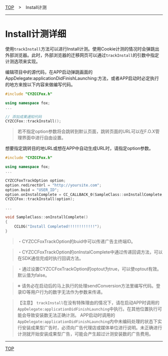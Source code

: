 [TOP](../../README.md)　>　Install计测

---

# Install计测详细

使用`trackInstall`方法可以进行Install计测。使用Cookie计测的情况时会弹跳出外部浏览器。此时，外部浏览器的迁移网页可以通过`trackInstall`的引数中指定计测选项来实现。<br>

编辑项目中的源代码，在APP启动弹跳画面的AppDelegate:applicationDidFinishLaunching:方法，或者APP启动时必定执行的地方来按以下内容来做编写代码。

```cpp
#include "CYZCCFox.h"

using namespace fox;
...

// 添加成果通知代码
CYZCCFox::trackInstall();
```

> 若不指定option参数将会跳转到默认页面，跳转页面的URL可以在F.O.X管理界面中进行自由设置。


想要指定跳转目的地URL或想在APP中自动生成URL时，请指定option参数。

```cpp
#include "CYZCCFox.h"

using namespace fox;
...

CYZCCFoxTrackOption option;
option.redirectUrl = "http://yoursite.com";
option.buid = "USER_ID";
option.onInstalComplete = CC_CALLBACK_0(SampleClass::onInstallComplete, this);
CYZCCFox::trackInstall(option);

...

void SampleClass::onInstallComplete()
{
	CCLOG("Install Completed!!!!!!!!!!!!");
}
```

> ・CYZCCFoxTrackOption的buid中可以传递广告主终端ID。

> ・CYZCCFoxTrackOption的onInstalComplete中通过传递回调方法，可以在SDK通信完成时执行回调方法。

> ・通过设置CYZCCFoxTrackOption的optout为true，可以使optout有效。默认值为false。

> ※ 请务必在启动后的马上执行的处理sendConversion方法里编写代码。登录ID等用户行为的数字无法作为参数来传递。

> 【注意】
`trackInstall`在没有特殊理由的情况下，请在启动APP时调用的`AppDelegate:applicationDidFinishLaunching`中执行。在其他位置执行可能会导致安装数无法正确计测。
APP启动时调用的`AppDelegate:applicationDidFinishLaunching`内中未编码处理的状态下实行安装成果型广告时，必须向广告代理店或媒体单位进行说明。未正确进行计测就开始安装成果型广告，可能会产生超过计测安装数的广告费用。


---
[TOP](../../README.md)
